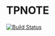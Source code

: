 # TPNOTE
[![Build Status](https://travis-ci.com/AminKajeiou/TPNOTE.svg?branch=main)](https://travis-ci.com/AminKajeiou/TPNOTE)
